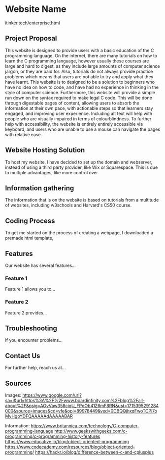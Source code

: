 # Website Name
itinker.tech/enterprise.html
## Project Proposal
This website is designed to provide users with a basic education of the C programming language. On the internet, there are many tutorials on how to learn the C programming language, however usually these courses are large and hard to digest, as they include large amounts of computer science jargon, or they are paid for. Also, tutorials do not always provide practice problems which means that users are not able to try and apply what they have learnt. This website is to designed to be a solution to beginners who have no idea on how to code, and have had no experience in thinking in the style of computer science. Furthermore, this website will provide a simple run down on the syntax required to make legal C code. This will be done through digestable pages of content, allowing users to absorb the information at their own pace, with actionable steps so that learners stay engaged, and improving user experience. Including alt text will help with people who are visually impaired in terms of colourblindness. To further help with accessibility, the website is entirely entirely accessible via keyboard, and users who are unable to use a mouse can navigate the pages with relative ease. 

## Website Hosting Solution
To host my website, I have decided to set up the domain and webserver, instead of using a third party provider, like Wix or Squarespace. This is due to multiple advantages, like more control over 

## Information gathering
The information that is on the website is based on tutorials from a multitude of websites, including w3schools and Harvard's CS50 course. 

## Coding Process
To get me started on the process of creating a webpage, I downloaded a premade html template, 

## Features
Our website has several features...

### Feature 1
Feature 1 allows you to...

### Feature 2
Feature 2 provides...

## Troubleshooting
If you encounter problems...

## Contact Us
For further help, reach us at...

## Sources
Images:
https://www.google.com/url?sa=i&url=https%3A%2F%2Fwww.boardinfinity.com%2Fblog%2Fall-about%2F&psig=AOvVaw358ciqU_FPdOb41Z6mF8RN&ust=1715395291284000&source=images&cd=vfe&opi=89978449&ved=0CBQQjhxqFwoTCPi7oMyHgoYDFQAAAAAdAAAAABAR

Information:
https://www.britannica.com/technology/C-computer-programming-language
http://www.geekswithgeeks.com/c-programming/c-programming-history-features
https://www.educative.io/blog/object-oriented-programming
https://www.codecademy.com/resources/blog/object-oriented-programming/
https://hackr.io/blog/difference-between-c-and-cplusplus